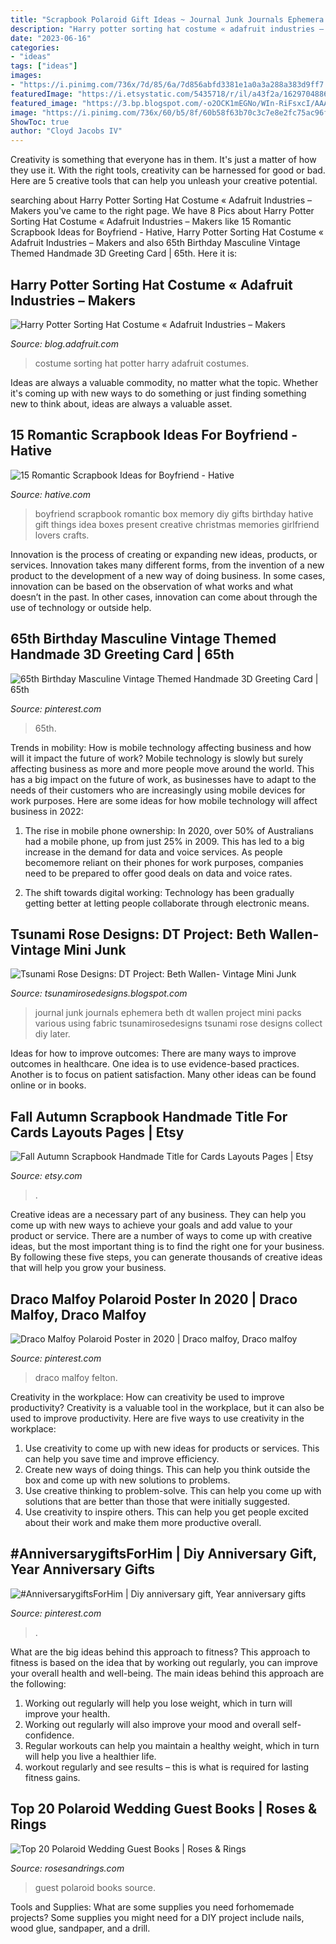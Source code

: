 ```yaml
---
title: "Scrapbook Polaroid Gift Ideas ~ Journal Junk Journals Ephemera Beth Dt Wallen Project Mini Packs Various Using Fabric Tsunamirosedesigns Tsunami Rose Designs Collect Diy Later"
description: "Harry potter sorting hat costume « adafruit industries – makers"
date: "2023-06-16"
categories:
- "ideas"
tags: ["ideas"]
images:
- "https://i.pinimg.com/736x/7d/85/6a/7d856abfd3381e1a0a3a288a383d9ff7.jpg"
featuredImage: "https://i.etsystatic.com/5435718/r/il/a43f2a/1629704886/il_fullxfull.1629704886_hv79.jpg"
featured_image: "https://3.bp.blogspot.com/-o2OCK1mEGNo/WIn-RiFsxcI/AAAAAAAAJwM/1Bf3-wy_cpYUo755IqUry8E_fp4wdit8ACLcB/s640/16265989_1860570794200670_2528138327340170964_n.jpg"
image: "https://i.pinimg.com/736x/60/b5/8f/60b58f63b70c3c7e8e2fc75ac96f54bf--th-birthday-greeting-card.jpg"
ShowToc: true
author: "Cloyd Jacobs IV"
---
```



Creativity is something that everyone has in them. It's just a matter of how they use it. With the right tools, creativity can be harnessed for good or bad. Here are 5 creative tools that can help you unleash your creative potential.

	

		
searching about Harry Potter Sorting Hat Costume « Adafruit Industries – Makers you've came to the right page. We have 8 Pics about Harry Potter Sorting Hat Costume « Adafruit Industries – Makers like 15 Romantic Scrapbook Ideas for Boyfriend - Hative, Harry Potter Sorting Hat Costume « Adafruit Industries – Makers and also 65th Birthday Masculine Vintage Themed Handmade 3D Greeting Card | 65th. Here it is:
		
    
## Harry Potter Sorting Hat Costume « Adafruit Industries – Makers

<img loading=lazy src="https://cdn-blog.adafruit.com/uploads/2015/03/Sorting-hat-costume.jpg" onerror="this.onerror=null;this.src='https://tse3.mm.bing.net/th?id=OIP.j3Wbp0BSep3DhnDcvDqvIgHaJ4&amp;pid=15.1';" alt="Harry Potter Sorting Hat Costume « Adafruit Industries – Makers">

_Source: blog.adafruit.com_

>costume sorting hat potter harry adafruit costumes. 

	

Ideas are always a valuable commodity, no matter what the topic. Whether it's coming up with new ways to do something or just finding something new to think about, ideas are always a valuable asset.

    
## 15 Romantic Scrapbook Ideas For Boyfriend - Hative

<img loading=lazy src="https://hative.com/wp-content/uploads/2014/06/scrapbook-ideas-for-boyfriend/14-scrapbook-ideas-for-lovers.jpg" onerror="this.onerror=null;this.src='https://tse4.mm.bing.net/th?id=OIP.7yqCcXCTzDaVwZay9thIkAHaJ4&amp;pid=15.1';" alt="15 Romantic Scrapbook Ideas for Boyfriend - Hative">

_Source: hative.com_

>boyfriend scrapbook romantic box memory diy gifts birthday hative gift things idea boxes present creative christmas memories girlfriend lovers crafts. 

	

Innovation is the process of creating or expanding new ideas, products, or services. Innovation takes many different forms, from the invention of a new product to the development of a new way of doing business. In some cases, innovation can be based on the observation of what works and what doesn’t in the past. In other cases, innovation can come about through the use of technology or outside help.

    
## 65th Birthday Masculine Vintage Themed Handmade 3D Greeting Card | 65th

<img loading=lazy src="https://i.pinimg.com/736x/60/b5/8f/60b58f63b70c3c7e8e2fc75ac96f54bf--th-birthday-greeting-card.jpg" onerror="this.onerror=null;this.src='https://tse2.mm.bing.net/th?id=OIP.hFac8mF96OXbS0z__igP8QHaGm&amp;pid=15.1';" alt="65th Birthday Masculine Vintage Themed Handmade 3D Greeting Card | 65th">

_Source: pinterest.com_

>65th. 

	

Trends in mobility: How is mobile technology affecting business and how will it impact the future of work?
Mobile technology is slowly but surely affecting business as more and more people move around the world. This has a big impact on the future of work, as businesses have to adapt to the needs of their customers who are increasingly using mobile devices for work purposes. Here are some ideas for how mobile technology will affect business in 2022:
1) The rise in mobile phone ownership: In 2020, over 50% of Australians had a mobile phone, up from just 25% in 2009. This has led to a big increase in the demand for data and voice services. As people becomemore reliant on their phones for work purposes, companies need to be prepared to offer good deals on data and voice rates.

2) The shift towards digital working: Technology has been gradually getting better at letting people collaborate through electronic means.

    
## Tsunami Rose Designs: DT Project: Beth Wallen- Vintage Mini Junk

<img loading=lazy src="https://3.bp.blogspot.com/-o2OCK1mEGNo/WIn-RiFsxcI/AAAAAAAAJwM/1Bf3-wy_cpYUo755IqUry8E_fp4wdit8ACLcB/s640/16265989_1860570794200670_2528138327340170964_n.jpg" onerror="this.onerror=null;this.src='https://tse1.mm.bing.net/th?id=OIP.SjQVipu6leVAcErYA7LlHAHaJ4&amp;pid=15.1';" alt="Tsunami Rose Designs: DT Project: Beth Wallen- Vintage Mini Junk">

_Source: tsunamirosedesigns.blogspot.com_

>journal junk journals ephemera beth dt wallen project mini packs various using fabric tsunamirosedesigns tsunami rose designs collect diy later. 

	

Ideas for how to improve outcomes:
There are many ways to improve outcomes in healthcare. One idea is to use evidence-based practices. Another is to focus on patient satisfaction. Many other ideas can be found online or in books.

    
## Fall Autumn Scrapbook Handmade Title For Cards Layouts Pages | Etsy

<img loading=lazy src="https://i.etsystatic.com/5435718/r/il/a43f2a/1629704886/il_fullxfull.1629704886_hv79.jpg" onerror="this.onerror=null;this.src='https://tse3.mm.bing.net/th?id=OIP.8W4UZ1XHZJI4eiMtv4yDXgHaD6&amp;pid=15.1';" alt="Fall Autumn Scrapbook Handmade Title for Cards Layouts Pages | Etsy">

_Source: etsy.com_

>. 

	

Creative ideas are a necessary part of any business. They can help you come up with new ways to achieve your goals and add value to your product or service. There are a number of ways to come up with creative ideas, but the most important thing is to find the right one for your business. By following these five steps, you can generate thousands of creative ideas that will help you grow your business.

    
## Draco Malfoy Polaroid Poster In 2020 | Draco Malfoy, Draco Malfoy

<img loading=lazy src="https://i.pinimg.com/736x/82/9b/8d/829b8d139ee9c5271ecc327b887ae69d.jpg" onerror="this.onerror=null;this.src='https://tse1.mm.bing.net/th?id=OIP.uQobD8PFxM6bgKKL1gPX-AHaLI&amp;pid=15.1';" alt="Draco Malfoy Polaroid Poster in 2020 | Draco malfoy, Draco malfoy">

_Source: pinterest.com_

>draco malfoy felton. 

	

Creativity in the workplace: How can creativity be used to improve productivity?
Creativity is a valuable tool in the workplace, but it can also be used to improve productivity. Here are five ways to use creativity in the workplace: 
1. Use creativity to come up with new ideas for products or services. This can help you save time and improve efficiency. 
2. Create new ways of doing things. This can help you think outside the box and come up with new solutions to problems. 
3. Use creative thinking to problem-solve. This can help you come up with solutions that are better than those that were initially suggested. 
4. Use creativity to inspire others. This can help you get people excited about their work and make them more productive overall. 

    
## #AnniversarygiftsForHim | Diy Anniversary Gift, Year Anniversary Gifts

<img loading=lazy src="https://i.pinimg.com/736x/7d/85/6a/7d856abfd3381e1a0a3a288a383d9ff7.jpg" onerror="this.onerror=null;this.src='https://tse3.mm.bing.net/th?id=OIP.3G7G3TpqW4faI_Y6KqO1nAHaJ6&amp;pid=15.1';" alt="#AnniversarygiftsForHim | Diy anniversary gift, Year anniversary gifts">

_Source: pinterest.com_

>. 

	

What are the big ideas behind this approach to fitness?
This approach to fitness is based on the idea that by working out regularly, you can improve your overall health and well-being. The main ideas behind this approach are the following: 
1) Working out regularly will help you lose weight, which in turn will improve your health. 
2) Working out regularly will also improve your mood and overall self-confidence. 
3) Regular workouts can help you maintain a healthy weight, which in turn will help you live a healthier life. 
4) workout regularly and see results – this is what is required for lasting fitness gains.

    
## Top 20 Polaroid Wedding Guest Books | Roses &amp; Rings

<img loading=lazy src="http://www.rosesandrings.com/wp-content/uploads/2018/01/vintage-polaroid-wedding-guest-book.jpg" onerror="this.onerror=null;this.src='https://tse4.mm.bing.net/th?id=OIP.y-fy5MghyC-xwLlYAZDvzQHaLH&amp;pid=15.1';" alt="Top 20 Polaroid Wedding Guest Books | Roses &amp; Rings">

_Source: rosesandrings.com_

>guest polaroid books source. 

	

Tools and Supplies: What are some supplies you need forhomemade projects?
Some supplies you might need for a DIY project include nails, wood glue, sandpaper, and a drill.

